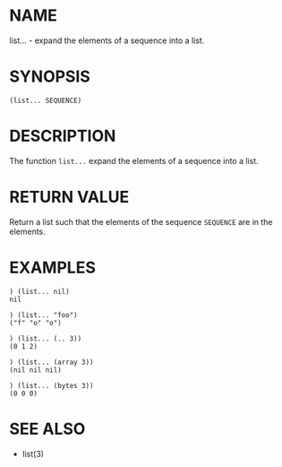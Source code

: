 # NAME
list... - expand the elements of a sequence into a list.

# SYNOPSIS

    (list... SEQUENCE)

# DESCRIPTION
The function `list...` expand the elements of a sequence into a list.

# RETURN VALUE
Return a list such that the elements of the sequence `SEQUENCE` are in the elements.

# EXAMPLES

    ) (list... nil)
    nil
    
    ) (list... "foo")
    ("f" "o" "o")
    
    ) (list... (.. 3))
    (0 1 2)
    
    ) (list... (array 3))
    (nil nil nil)
    
    ) (list... (bytes 3))
    (0 0 0)

# SEE ALSO
- list(3)
